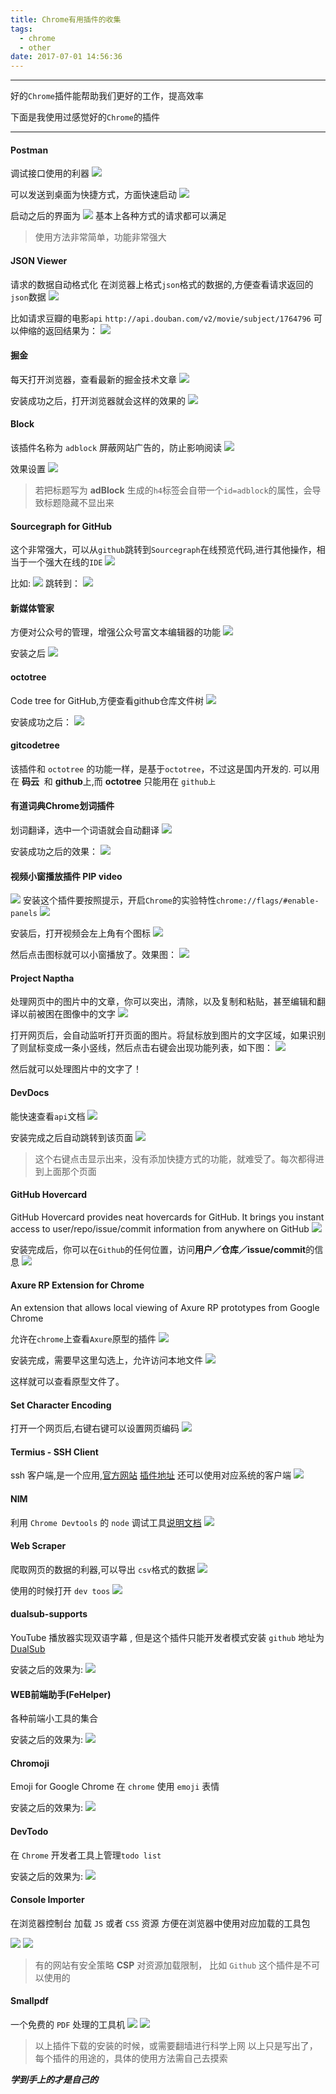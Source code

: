 ```yaml
---
title: Chrome有用插件的收集
tags:
  - chrome
  - other
date: 2017-07-01 14:56:36
---
```


---------------------------------
好的`Chrome`插件能帮助我们更好的工作，提高效率

下面是我使用过感觉好的`Chrome`的插件

----------------------------------------------------
<!--more-->

#### Postman

调试接口使用的利器
![](/images/chrome插件/postman.png)

可以发送到桌面为快捷方式，方面快速启动
![](/images/chrome插件/postman_shortcut.png)

启动之后的界面为
![](/images/chrome插件/postman_soft.png)
基本上各种方式的请求都可以满足

>使用方法非常简单，功能非常强大

#### JSON Viewer

请求的数据自动格式化
在浏览器上格式`json`格式的数据的,方便查看请求返回的`json`数据
![](/images/chrome插件/jsonviewer.png)

比如请求豆瓣的电影`api` `http://api.douban.com/v2/movie/subject/1764796`
可以伸缩的返回结果为：
![](/images/chrome插件/jsonviewer_result.png)

#### 掘金

每天打开浏览器，查看最新的掘金技术文章
![](/images/chrome插件/juejin.png)

安装成功之后，打开浏览器就会这样的效果的
![](/images/chrome插件/juejin_view.png)

#### Block

该插件名称为 `adblock`
屏蔽网站广告的，防止影响阅读
![](/images/chrome插件/adblock.png)

效果设置
![](/images/chrome插件/adblock_view.png)

>若把标题写为 **adBlock** 生成的`h4`标签会自带一个`id=adblock`的属性，会导致标题隐藏不显出来

#### Sourcegraph for GitHub

这个非常强大，可以从`github`跳转到`Sourcegraph`在线预览代码,进行其他操作，相当于一个强大在线的`IDE`
![](/images/chrome插件/sourcegraph.png)

比如:
![](/images/chrome插件/sourcegraph_first.png)
跳转到：
![](/images/chrome插件/sourcegraph_second.png)

#### 新媒体管家

方便对公众号的管理，增强公众号富文本编辑器的功能
![](/images/chrome插件/xinmeiti.png)

安装之后
![](/images/chrome插件/xinmeiti_view.png)

#### octotree

Code tree for GitHub,方便查看github仓库文件树
![](/images/chrome插件/octotree.png)

安装成功之后：
![](/images/chrome插件/octotree_view.png)

#### gitcodetree

该插件和 `octotree` 的功能一样，是基于`octotree`，不过这是国内开发的.
可以用在 **码云**  和 **github**上,而 **octotree** 只能用在 `github上`

#### 有道词典Chrome划词插件

划词翻译，选中一个词语就会自动翻译
![](/images/chrome插件/huaci.jpg)

安装成功之后的效果：
![](/images/chrome插件/huaci_view.jpg)

#### 视频小窗播放插件 PIP video

![](/images/chrome插件/pip.png)
安装这个插件要按照提示，开启`Chrome`的实验特性`chrome://flags/#enable-panels`
![](/images/chrome插件/pip_flag.png)

安装后，打开视频会左上角有个图标
![](/images/chrome插件/pip_icon.png)

然后点击图标就可以小窗播放了。效果图：
![](/images/chrome插件/pip_show.png)

#### Project Naptha

处理网页中的图片中的文章，你可以突出，清除，以及复制和粘贴，甚至编辑和翻译以前被困在图像中的文字
![](/images/chrome插件/naptha.jpg)

打开网页后，会自动监听打开页面的图片。将鼠标放到图片的文字区域，如果识别了则鼠标变成一条小竖线，然后点击右键会出现功能列表，如下图：
![](/images/chrome插件/naptha_function.png)

然后就可以处理图片中的文字了！

#### DevDocs

能快速查看`api`文档
![](/images/chrome插件/devdocs.jpg)

安装完成之后自动跳转到该页面
![](/images/chrome插件/devdocs_install.jpg)

>这个右键点击显示出来，没有添加快捷方式的功能，就难受了。每次都得进到上面那个页面

#### GitHub Hovercard

GitHub Hovercard provides neat hovercards for GitHub. It brings you instant access to user/repo/issue/commit information from anywhere on GitHub
![](/images/chrome插件/githubhovercard.jpg)

安装完成后，你可以在`Github`的任何位置，访问**用户／仓库／issue/commit**的信息
![](/images/chrome插件/githubhovercard_info.jpg)

#### Axure RP Extension for Chrome

An extension that allows local viewing of Axure RP prototypes from Google Chrome

允许在`chrome`上查看`Axure`原型的插件
![](/images/chrome插件/axure.jpg)

安装完成，需要早这里勾选上，允许访问本地文件
![](/images/chrome插件/axure_allow.jpg)

这样就可以查看原型文件了。

#### Set Character Encoding

打开一个网页后,右键右键可以设置网页编码
![](/images/chrome插件/setCharacter.jpg)

#### Termius - SSH Client

ssh 客户端,是一个应用,[官方网站](http://www.termius.com/)
[插件地址](https://chrome.google.com/webstore/detail/termius-ssh-client/fjcdjmmkgnkgihjnlbgcdamkadlkbmam?utm_source=chrome-app-launcher-info-dialog) 还可以使用对应系统的客户端
![](/images/chrome插件/ssh_client.jpg)

#### NIM

利用 `Chrome Devtools` 的 `node` 调试工具[说明文档](http://june07.com/debugging-nim/)
![](/images/chrome插件/NIM.png)

#### Web Scraper

爬取网页的数据的利器,可以导出 `csv`格式的数据
![](/images/chrome插件/web_scraper_install.png)

使用的时候打开 `dev toos`
![](/images/chrome插件/web_scraper_dev.png)

#### dualsub-supports

YouTube 播放器实现双语字幕 , 但是这个插件只能开发者模式安装 `github` 地址为 [DualSub](https://github.com/muzuiget/dualsub-supports)

安装之后的效果为: 
![](/images/chrome插件/dualsub_display.png)

#### WEB前端助手(FeHelper)

各种前端小工具的集合

安装之后的效果为: 
![](/images/chrome插件/fehelper.png)

#### Chromoji

Emoji for Google Chrome 在 `chrome` 使用 `emoji` 表情

安装之后的效果为: 
![](/images/chrome插件/chromoji.png)

#### DevTodo

在 `Chrome` 开发者工具上管理`todo list`

安装之后的效果为: 
![](/images/chrome插件/devtodo.png)

#### Console Importer

在浏览器控制台 加载 `JS` 或者 `CSS` 资源 方便在浏览器中使用对应加载的工具包

![](/images/chrome插件/console-importer.png)
![](/images/chrome插件/console-importer-use.png)

> 有的网站有安全策略 **CSP** 对资源加载限制， 比如 `Github` 这个插件是不可以使用的 

#### Smallpdf

一个免费的 `PDF` 处理的工具机
![](/images/chrome插件/smallpdf.png)
![](/images/chrome插件/smallpdf_install.png)

>以上插件下载的安装的时候，或需要翻墙进行科学上网
>以上只是写出了，每个插件的用途的，具体的使用方法需自己去摸索

***学到手上的才是自己的***




